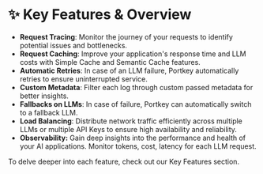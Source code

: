 # ✨ Key Features & Overview



* **Request Tracing**: Monitor the journey of your requests to identify potential issues and bottlenecks.
* **Request Caching**: Improve your application's response time and LLM costs with Simple Cache and Semantic Cache features.
* **Automatic Retries**: In case of an LLM failure, Portkey automatically retries to ensure uninterrupted service.
* **Custom Metadata**: Filter each log through custom passed metadata for better insights.
* **Fallbacks on LLMs**: In case of failure, Portkey can automatically switch to a fallback LLM.
* **Load Balancing**: Distribute network traffic efficiently across multiple LLMs or multiple API Keys to ensure high availability and reliability.
* **Observability:** Gain deep insights into the performance and health of your AI applications. Monitor tokens, cost, latency for each LLM request.

To delve deeper into each feature, check out our Key Features section.

